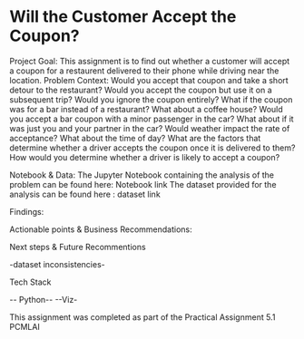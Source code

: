 # Will the Customer Accept the Coupon?
Project Goal:
This assignment is to find out whether a customer will accept a coupon for a restaurent delivered to their phone while driving near the location.
Problem Context:
Would you accept that coupon and take a short detour to the restaurant? Would you accept the coupon but use it on a subsequent trip? Would you ignore the coupon entirely? What if the coupon was for a bar instead of a restaurant? What about a coffee house? Would you accept a bar coupon with a minor passenger in the car? What about if it was just you and your partner in the car? Would weather impact the rate of acceptance? What about the time of day?
What are the factors that determine whether a driver accepts the coupon once it is delivered to them? How would you determine whether a driver is likely to accept a coupon?

Notebook & Data:
The Jupyter Notebook containing the analysis of the problem can be found here: Notebook link
The dataset provided for the analysis can be found here : dataset link

Findings:



Actionable points & Business Recommendations:


Next steps & Future Recommentions

-dataset inconsistencies-

Tech Stack

-- Python--
--Viz-

This assignment was completed as part of the Practical Assignment 5.1 PCMLAI

